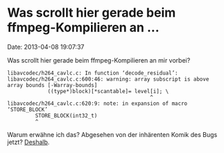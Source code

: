 Was scrollt hier gerade beim ffmpeg-Kompilieren an \...
=======================================================

Date: 2013-04-08 19:07:37

Was scrollt hier gerade beim ffmpeg-Kompilieren an mir vorbei?

    libavcodec/h264_cavlc.c: In function ‘decode_residual’:
    libavcodec/h264_cavlc.c:600:46: warning: array subscript is above array bounds [-Warray-bounds]
                 ((type*)block)[*scantable]= level[i]; \
                                                  ^
    libavcodec/h264_cavlc.c:620:9: note: in expansion of macro ‘STORE_BLOCK’
             STORE_BLOCK(int32_t)
             ^

Warum erwähne ich das? Abgesehen von der inhärenten Komik des Bugs
jetzt? [Deshalb](http://blog.fefe.de/?ts=afaeba76).
